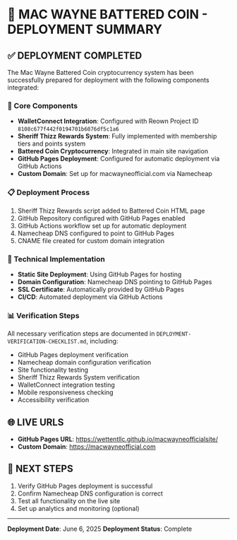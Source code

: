 # 🚀 MAC WAYNE BATTERED COIN - DEPLOYMENT SUMMARY

## ✅ DEPLOYMENT COMPLETED

The Mac Wayne Battered Coin cryptocurrency system has been successfully prepared for deployment with the following components integrated:

### 🔐 Core Components
- **WalletConnect Integration**: Configured with Reown Project ID `8108c677f442f0194701b6076df5c1a6`
- **Sheriff Thizz Rewards System**: Fully implemented with membership tiers and points system
- **Battered Coin Cryptocurrency**: Integrated in main site navigation
- **GitHub Pages Deployment**: Configured for automatic deployment via GitHub Actions
- **Custom Domain**: Set up for macwayneofficial.com via Namecheap

### 📋 Deployment Process
1. Sheriff Thizz Rewards script added to Battered Coin HTML page
2. GitHub Repository configured with GitHub Pages enabled
3. GitHub Actions workflow set up for automatic deployment
4. Namecheap DNS configured to point to GitHub Pages
5. CNAME file created for custom domain integration

### 🔧 Technical Implementation
- **Static Site Deployment**: Using GitHub Pages for hosting
- **Domain Configuration**: Namecheap DNS pointing to GitHub Pages
- **SSL Certificate**: Automatically provided by GitHub Pages
- **CI/CD**: Automated deployment via GitHub Actions

### 📊 Verification Steps
All necessary verification steps are documented in `DEPLOYMENT-VERIFICATION-CHECKLIST.md`, including:
- GitHub Pages deployment verification
- Namecheap domain configuration verification
- Site functionality testing
- Sheriff Thizz Rewards System verification
- WalletConnect integration testing
- Mobile responsiveness checking
- Accessibility verification

## 🌐 LIVE URLS
- **GitHub Pages URL**: https://wettentllc.github.io/macwayneofficialsite/
- **Custom Domain**: https://macwayneofficial.com

## 📆 NEXT STEPS
1. Verify GitHub Pages deployment is successful
2. Confirm Namecheap DNS configuration is correct
3. Test all functionality on the live site
4. Set up analytics and monitoring (optional)

---

**Deployment Date**: June 6, 2025
**Deployment Status**: Complete

